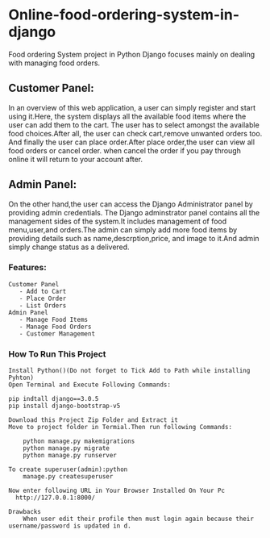 # Online-food-ordering-system-in-django
Food ordering System project in Python Django focuses mainly on dealing with managing food orders.

## Customer Panel:
In an overview of this web application, a user can simply register and start
using it.Here, the system displays all the available food items where the user can add them to the cart.
The user has to select amongst the available food choices.After all, the user can check cart,remove unwanted orders too.
And finally the user can place order.After place order,the user can view all food orders or cancel order.
when cancel the order if you pay through online it will return to your account after.

## Admin Panel:
On the other hand,the user can access the Django Administrator panel by providing admin credentials.
The Django adminstrator panel contains all the management sides of the system.It includes management of 
food menu,user,and orders.The admin can simply add more food items by providing details such as name,descrption,price,
and image to it.And admin simply change status as a delivered.

### Features:
    Customer Panel
       - Add to Cart
       - Place Order
       - List Orders
    Admin Panel
       - Manage Food Items 
       - Manage Food Orders
       - Customer Management

### How To Run This Project
    Install Python()(Do not forget to Tick Add to Path while installing Pyhton)
    Open Terminal and Execute Following Commands:

    pip indtall django==3.0.5
    pip install django-bootstrap-v5 

    Download this Project Zip Folder and Extract it
    Move to project folder in Termial.Then run following Commands:

        python manage.py makemigrations
        python manage.py migrate
        python manage.py runserver

    To create superuser(admin):python
        manage.py createsuperuser

    Now enter following URL in Your Browser Installed On Your Pc
      http://127.0.0.1:8000/

    Drawbacks
        When user edit their profile then must login again because their username/password is updated in d.
  
